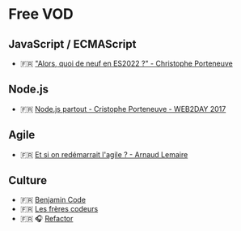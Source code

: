 # Free VOD

## JavaScript / ECMAScript

- 🇫🇷 ["Alors, quoi de neuf en ES2022 ?" - Christophe Porteneuve](https://www.youtube.com/watch?v=L2Ul--lVML4)

## Node.js

- 🇫🇷 [Node.js partout - Cristophe Porteneuve - WEB2DAY 2017](https://www.youtube.com/watch?v=IwpBluLjynI)

## Agile

- 🇫🇷 [Et si on redémarrait l'agile ? - Arnaud Lemaire](https://youtu.be/pLISFJM22ro)

## Culture

- 🇫🇷 [Benjamin Code](https://www.youtube.com/channel/UCLOAPb7ATQUs_nDs9ViLcMw)
- 🇫🇷 [Les frères codeurs](https://www.youtube.com/channel/UCWKyakTmFf38Sv0cD8MNzzg)
- 🇫🇷 🎧 [Refactor](https://open.spotify.com/show/1Ie0DjllUlXMUFQVDfqvRz)
